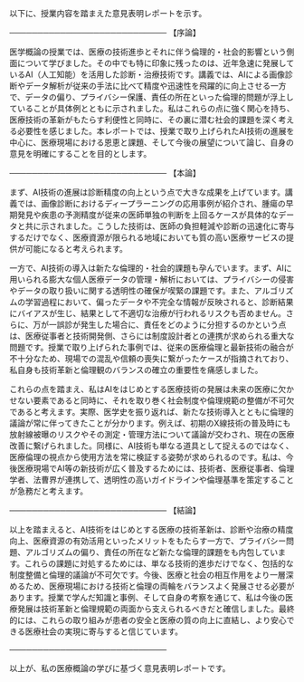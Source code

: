 以下に、授業内容を踏まえた意見表明レポートを示す。

────────────────────────────
【序論】

医学概論の授業では、医療の技術進歩とそれに伴う倫理的・社会的影響という側面について学びました。その中でも特に印象に残ったのは、近年急速に発展しているAI（人工知能）を活用した診断・治療技術です。講義では、AIによる画像診断やデータ解析が従来の手法に比べて精度や迅速性を飛躍的に向上させる一方で、データの偏り、プライバシー保護、責任の所在といった倫理的問題が浮上していることが具体例とともに示されました。私はこれらの点に強く関心を持ち、医療技術の革新がもたらす利便性と同時に、その裏に潜む社会的課題を深く考える必要性を感じました。本レポートでは、授業で取り上げられたAI技術の進展を中心に、医療現場における恩恵と課題、そして今後の展望について論じ、自身の意見を明確にすることを目的とします。

────────────────────────────
【本論】

まず、AI技術の進展は診断精度の向上という点で大きな成果を上げています。講義では、画像診断におけるディープラーニングの応用事例が紹介され、腫瘍の早期発見や疾患の予測精度が従来の医師単独の判断を上回るケースが具体的なデータと共に示されました。こうした技術は、医師の負担軽減や診断の迅速化に寄与するだけでなく、医療資源が限られる地域においても質の高い医療サービスの提供が可能になると考えられます。

一方で、AI技術の導入は新たな倫理的・社会的課題も孕んでいます。まず、AIに用いられる膨大な個人医療データの管理・解析においては、プライバシーの侵害やデータの取り扱いに関する透明性の確保が喫緊の課題です。また、アルゴリズムの学習過程において、偏ったデータや不完全な情報が反映されると、診断結果にバイアスが生じ、結果として不適切な治療が行われるリスクも否めません。さらに、万が一誤診が発生した場合に、責任をどのように分担するのかという点は、医療従事者と技術開発側、さらには制度設計者との連携が求められる重大な問題です。授業で取り上げられた事例では、従来の医療倫理と最新技術の融合が不十分なため、現場での混乱や信頼の喪失に繋がったケースが指摘されており、私自身も技術革新と倫理観のバランスの確立の重要性を痛感しました。

これらの点を踏まえ、私はAIをはじめとする医療技術の発展は未来の医療に欠かせない要素であると同時に、それを取り巻く社会制度や倫理規範の整備が不可欠であると考えます。実際、医学史を振り返れば、新たな技術導入とともに倫理的議論が常に伴ってきたことが分かります。例えば、初期のX線技術の普及時にも放射線被曝のリスクやその測定・管理方法について議論が交わされ、現在の医療改善に繋げられました。同様に、AI技術も単なる道具として捉えるのではなく、医療倫理の視点から使用方法を常に検証する姿勢が求められるのです。私は、今後医療現場でAI等の新技術が広く普及するためには、技術者、医療従事者、倫理学者、法曹界が連携して、透明性の高いガイドラインや倫理基準を策定することが急務だと考えます。

────────────────────────────
【結論】

以上を踏まえると、AI技術をはじめとする医療の技術革新は、診断や治療の精度向上、医療資源の有効活用といったメリットをもたらす一方で、プライバシー問題、アルゴリズムの偏り、責任の所在など新たな倫理的課題をも内包しています。これらの課題に対処するためには、単なる技術的進歩だけでなく、包括的な制度整備と倫理的議論が不可欠です。今後、医療と社会の相互作用をより一層深めるため、医療現場における技術と倫理の両輪をバランスよく発展させる必要があります。授業で学んだ知識と事例、そして自身の考察を通じて、私は今後の医療発展は技術革新と倫理規範の両面から支えられるべきだと確信しました。最終的には、これらの取り組みが患者の安全と医療の質の向上に直結し、より安心できる医療社会の実現に寄与すると信じています。

────────────────────────────

以上が、私の医療概論の学びに基づく意見表明レポートです。